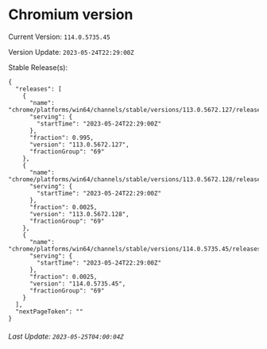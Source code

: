 # Chromium version

Current Version: `114.0.5735.45`

Version Update: `2023-05-24T22:29:00Z`

Stable Release(s):
```
{
  "releases": [
    {
      "name": "chrome/platforms/win64/channels/stable/versions/113.0.5672.127/releases/1684967340",
      "serving": {
        "startTime": "2023-05-24T22:29:00Z"
      },
      "fraction": 0.995,
      "version": "113.0.5672.127",
      "fractionGroup": "69"
    },
    {
      "name": "chrome/platforms/win64/channels/stable/versions/113.0.5672.128/releases/1684967340",
      "serving": {
        "startTime": "2023-05-24T22:29:00Z"
      },
      "fraction": 0.0025,
      "version": "113.0.5672.128",
      "fractionGroup": "69"
    },
    {
      "name": "chrome/platforms/win64/channels/stable/versions/114.0.5735.45/releases/1684967340",
      "serving": {
        "startTime": "2023-05-24T22:29:00Z"
      },
      "fraction": 0.0025,
      "version": "114.0.5735.45",
      "fractionGroup": "69"
    }
  ],
  "nextPageToken": ""
}
```

###### Last Update: `2023-05-25T04:00:04Z`
        